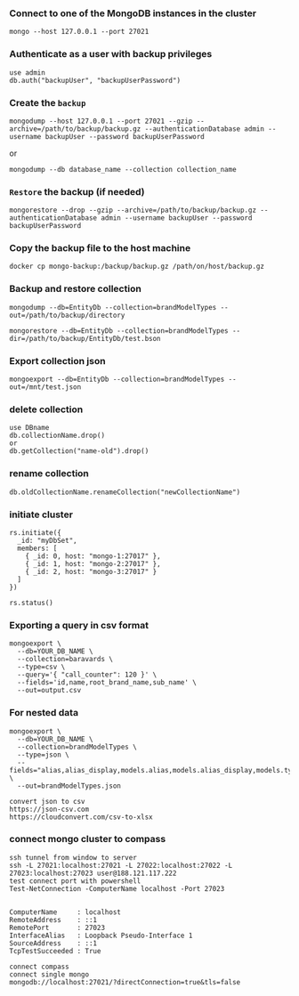 ### Connect to one of the MongoDB instances in the cluster
```
mongo --host 127.0.0.1 --port 27021
```

### Authenticate as a user with backup privileges
```
use admin
db.auth("backupUser", "backupUserPassword")
```
### Create the `backup`
```
mongodump --host 127.0.0.1 --port 27021 --gzip --archive=/path/to/backup/backup.gz --authenticationDatabase admin --username backupUser --password backupUserPassword
```
or
```
mongodump --db database_name --collection collection_name
```
### `Restore` the backup (if needed)
```
mongorestore --drop --gzip --archive=/path/to/backup/backup.gz --authenticationDatabase admin --username backupUser --password backupUserPassword
```
### Copy the backup file to the host machine
```
docker cp mongo-backup:/backup/backup.gz /path/on/host/backup.gz
```
### Backup and restore collection
```
mongodump --db=EntityDb --collection=brandModelTypes --out=/path/to/backup/directory
```
```
mongorestore --db=EntityDb --collection=brandModelTypes --dir=/path/to/backup/EntityDb/test.bson
```
### Export collection json
```
mongoexport --db=EntityDb --collection=brandModelTypes --out=/mnt/test.json
```
### delete collection 
```
use DBname
db.collectionName.drop()
or
db.getCollection("name-old").drop()
```
### rename collection
```
db.oldCollectionName.renameCollection("newCollectionName")
```
### initiate cluster
```
rs.initiate({
  _id: "myDbSet",
  members: [
    { _id: 0, host: "mongo-1:27017" },
    { _id: 1, host: "mongo-2:27017" },
    { _id: 2, host: "mongo-3:27017" }
  ]
})
```
```
rs.status()
```
### Exporting a query in csv format
```
mongoexport \
  --db=YOUR_DB_NAME \
  --collection=baravards \
  --type=csv \
  --query='{ "call_counter": 120 }' \
  --fields='id,name,root_brand_name,sub_name' \
  --out=output.csv
```
### For nested data
```
mongoexport \
  --db=YOUR_DB_NAME \
  --collection=brandModelTypes \
  --type=json \
  --fields="alias,alias_display,models.alias,models.alias_display,models.types.alias,models.types.alias_display,models._id,models.types._id" \
  --out=brandModelTypes.json
```
```
convert json to csv
https://json-csv.com
https://cloudconvert.com/csv-to-xlsx
```
### connect mongo cluster to compass
```
ssh tunnel from window to server
ssh -L 27021:localhost:27021 -L 27022:localhost:27022 -L 27023:localhost:27023 user@188.121.117.222
test connect port with powershell
Test-NetConnection -ComputerName localhost -Port 27023


ComputerName     : localhost
RemoteAddress    : ::1
RemotePort       : 27023
InterfaceAlias   : Loopback Pseudo-Interface 1
SourceAddress    : ::1
TcpTestSucceeded : True

connect compass
connect single mongo
mongodb://localhost:27021/?directConnection=true&tls=false
```

